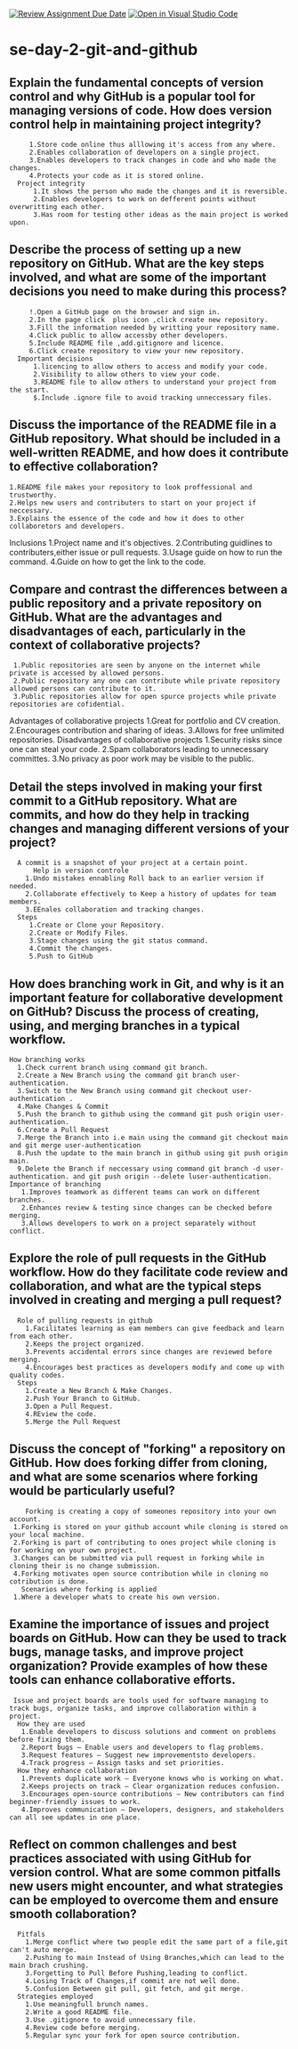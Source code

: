 [![Review Assignment Due Date](https://classroom.github.com/assets/deadline-readme-button-22041afd0340ce965d47ae6ef1cefeee28c7c493a6346c4f15d667ab976d596c.svg)](https://classroom.github.com/a/8wgCKhpZ)
[![Open in Visual Studio Code](https://classroom.github.com/assets/open-in-vscode-2e0aaae1b6195c2367325f4f02e2d04e9abb55f0b24a779b69b11b9e10269abc.svg)](https://classroom.github.com/online_ide?assignment_repo_id=18417088&assignment_repo_type=AssignmentRepo)
# se-day-2-git-and-github
## Explain the fundamental concepts of version control and why GitHub is a popular tool for managing versions of code. How does version control help in maintaining project integrity?
         1.Store code online thus alllowing it's access from any where.
         2.Enables collaboration of developers on a single project.
         3.Enables developers to track changes in code and who made the changes.
         4.Protects your code as it is stored online.
      Project integrity
          1.It shows the person who made the changes and it is reversible.
          2.Enables developers to work on defferent points without overwritting each other.
          3.Has room for testing other ideas as the main project is worked upon.
## Describe the process of setting up a new repository on GitHub. What are the key steps involved, and what are some of the important decisions you need to make during this process?
         !.Open a GitHub page on the browser and sign in.
         2.In the page click  plus icon ,click create new repository.
         3.Fill the information needed by writting your repository name.
         4.Click public to allow accessby other developers.
         5.Include README file ,add.gitignore and licence.
         6.Click create repository to view your new repository.
      Important decisions
          1.licencing to allow others to access and modify your code.
          2.Visibility to allow others to view your code.
          3.README file to allow others to understand your project from the start.
          $.Include .ignore file to avoid tracking unneccessary files.
## Discuss the importance of the README file in a GitHub repository. What should be included in a well-written README, and how does it contribute to effective collaboration?
    1.README file makes your repository to look proffessional and trustworthy.
    2.Helps new users and contributers to start on your project if neccessary.
    3.Explains the essence of the code and how it does to other collaboretors and developers.
  Inclusions
     1.Project name and it's objectives.
     2.Contributing guidlines to contributers,either issue or pull requests.
     3.Usage guide on how to run the command.
     4.Guide on how to get the link to the code.
## Compare and contrast the differences between a public repository and a private repository on GitHub. What are the advantages and disadvantages of each, particularly in the context of collaborative projects?
     1.Public repositories are seen by anyone on the internet while private is accessed by allowed persons.
     2.Public repository any one can contribute while private repository allowed persons can contribute to it.
     3.Public repositories allow for open spurce projects while private repositories are cofidential.
  Advantages of collaborative projects
     1.Great for portfolio and CV creation.
     2.Encourages contribution and sharing of ideas.
     3.Allows for free unlimited repositories.
  Disadvantages of collaborative projects
     1.Security risks since one can steal your code.
     2.Spam collaborators leading to unnecessary committes.
     3.No privacy as poor work may be visible to the public.
## Detail the steps involved in making your first commit to a GitHub repository. What are commits, and how do they help in tracking changes and managing different versions of your project?
      A commit is a snapshot of your project at a certain point.
          Help in version controle
        1.Undo mistakes ennabling Roll back to an earlier version if needed.
        2.Collaborate effectively to Keep a history of updates for team members.
        3.EEnales collaboration and tracking changes.
      Steps
         1.Create or Clone your Repository.
         2.Create or Modify Files.
         3.Stage changes using the git status command.
         4.Commit the changes.
         5.Push to GitHub
         
## How does branching work in Git, and why is it an important feature for collaborative development on GitHub? Discuss the process of creating, using, and merging branches in a typical workflow.
    How branching works
      1.Check current branch using command git branch.
      2.Create a New Branch using the command git branch user-authentication.
      3.Switch to the New Branch using command git checkout user-authentication .
      4.Make Changes & Commit 
      5.Push the branch to github using the command git push origin user-authentication.
      6.Create a Pull Request
      7.Merge the Branch into i.e main using the command git checkout main and git merge user-authentication
      8.Push the update to the main branch in github using git push origin main.
      9.Delete the Branch if neccessary using command git branch -d user-authentication. and git push origin --delete luser-authentication.
    Importance of branching
       1.Improves teamwork as different teams can work on different branches.
       2.Enhances review & testing since changes can be checked before merging.
       3.Allows developers to work on a project separately without conflict.
## Explore the role of pull requests in the GitHub workflow. How do they facilitate code review and collaboration, and what are the typical steps involved in creating and merging a pull request?
      Role of pulling requests in github
        1.Facilitates learning as eam members can give feedback and learn from each other.
        2.Keeps the project organized.
        3.Prevents accidental errors since changes are reviewed before merging.
        4.Encourages best practices as developers modify and come up with quality codes.
      Steps
        1.Create a New Branch & Make Changes.
        2.Push Your Branch to GitHub.
        3.Open a Pull Request.
        4.REview the code.
        5.Merge the Pull Request
## Discuss the concept of "forking" a repository on GitHub. How does forking differ from cloning, and what are some scenarios where forking would be particularly useful?
        Forking is creating a copy of someones repository into your own account.
     1.Forking is stored on your github account while cloning is stored on your local machine.
     2.Forking is part of contributing to ones project while cloning is for working on your own project.
     3.Changes can be submitted via pull request in forking while in cloning their is no change submission.
     4.Forking motivates open source contribution while in cloning no cotribution is done.
       Scenarios where forking is applied
     1.Where a developer whats to create his own version.
## Examine the importance of issues and project boards on GitHub. How can they be used to track bugs, manage tasks, and improve project organization? Provide examples of how these tools can enhance collaborative efforts.
     Issue and project boards are tools used for software managing to track bugs, organize tasks, and improve collaboration within a project.
      How they are used
       1.Enable developers to discuss solutions and comment on problems before fixing them.
       2.Report bugs – Enable users and developers to flag problems.
       3.Request features – Suggest new improvementsto developers.
       4.Track progress – Assign tasks and set priorities.
      How they enhance collaboration
       1.Prevents duplicate work – Everyone knows who is working on what.
       2.Keeps projects on track – Clear organization reduces confusion.
       3.Encourages open-source contributions – New contributors can find beginner-friendly issues to work.
       4.Improves communication – Developers, designers, and stakeholders can all see updates in one place.
## Reflect on common challenges and best practices associated with using GitHub for version control. What are some common pitfalls new users might encounter, and what strategies can be employed to overcome them and ensure smooth collaboration?
      Pitfals
        1.Merge conflict where two people edit the same part of a file,git can't auto merge.
        2.Pushing to main Instead of Using Branches,which can lead to the main brach crushing.
        3.Forgetting to Pull Before Pushing,leading to conflict.
        4.Losing Track of Changes,if commit are not well done.
        5.Confusion Between git pull, git fetch, and git merge.
      Strategies employed
        1.Use meaningfull brunch names.
        2.Write a good README file.
        3.Use .gitignore to avoid unnecessary file.
        4.Review code before merging.
        5.Regular sync your fork for open source contribution.

